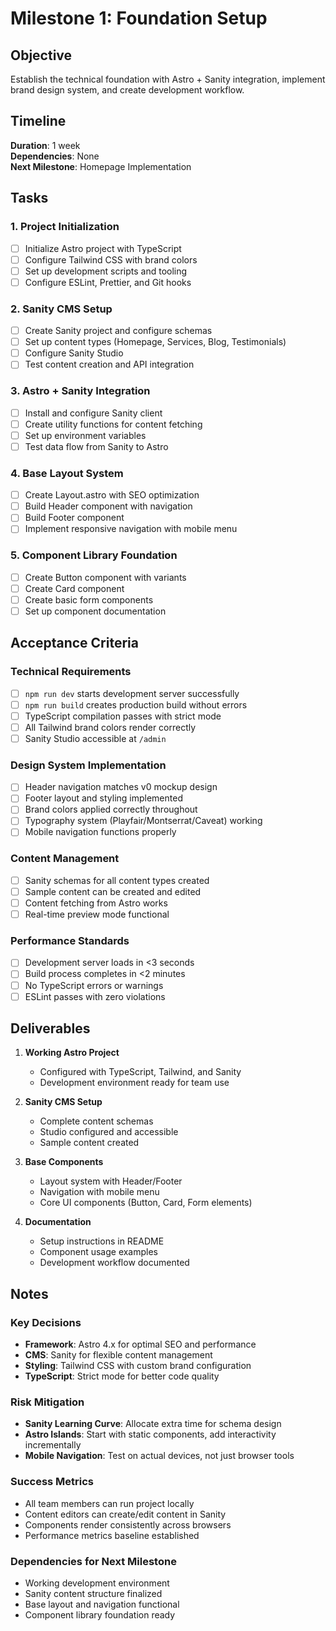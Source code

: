 # Milestone 1: Foundation Setup

## Objective
Establish the technical foundation with Astro + Sanity integration, implement brand design system, and create development workflow.

## Timeline
**Duration**: 1 week  
**Dependencies**: None  
**Next Milestone**: Homepage Implementation

## Tasks

### 1. Project Initialization
- [ ] Initialize Astro project with TypeScript
- [ ] Configure Tailwind CSS with brand colors
- [ ] Set up development scripts and tooling
- [ ] Configure ESLint, Prettier, and Git hooks

### 2. Sanity CMS Setup
- [ ] Create Sanity project and configure schemas
- [ ] Set up content types (Homepage, Services, Blog, Testimonials)
- [ ] Configure Sanity Studio
- [ ] Test content creation and API integration

### 3. Astro + Sanity Integration
- [ ] Install and configure Sanity client
- [ ] Create utility functions for content fetching
- [ ] Set up environment variables
- [ ] Test data flow from Sanity to Astro

### 4. Base Layout System
- [ ] Create Layout.astro with SEO optimization
- [ ] Build Header component with navigation
- [ ] Build Footer component
- [ ] Implement responsive navigation with mobile menu

### 5. Component Library Foundation
- [ ] Create Button component with variants
- [ ] Create Card component
- [ ] Create basic form components
- [ ] Set up component documentation

## Acceptance Criteria

### Technical Requirements
- [ ] `npm run dev` starts development server successfully
- [ ] `npm run build` creates production build without errors
- [ ] TypeScript compilation passes with strict mode
- [ ] All Tailwind brand colors render correctly
- [ ] Sanity Studio accessible at `/admin`

### Design System Implementation
- [ ] Header navigation matches v0 mockup design
- [ ] Footer layout and styling implemented
- [ ] Brand colors applied correctly throughout
- [ ] Typography system (Playfair/Montserrat/Caveat) working
- [ ] Mobile navigation functions properly

### Content Management
- [ ] Sanity schemas for all content types created
- [ ] Sample content can be created and edited
- [ ] Content fetching from Astro works
- [ ] Real-time preview mode functional

### Performance Standards
- [ ] Development server loads in <3 seconds
- [ ] Build process completes in <2 minutes
- [ ] No TypeScript errors or warnings
- [ ] ESLint passes with zero violations

## Deliverables

1. **Working Astro Project**
   - Configured with TypeScript, Tailwind, and Sanity
   - Development environment ready for team use

2. **Sanity CMS Setup**
   - Complete content schemas
   - Studio configured and accessible
   - Sample content created

3. **Base Components**
   - Layout system with Header/Footer
   - Navigation with mobile menu
   - Core UI components (Button, Card, Form elements)

4. **Documentation**
   - Setup instructions in README
   - Component usage examples
   - Development workflow documented

## Notes

### Key Decisions
- **Framework**: Astro 4.x for optimal SEO and performance
- **CMS**: Sanity for flexible content management
- **Styling**: Tailwind CSS with custom brand configuration
- **TypeScript**: Strict mode for better code quality

### Risk Mitigation
- **Sanity Learning Curve**: Allocate extra time for schema design
- **Astro Islands**: Start with static components, add interactivity incrementally
- **Mobile Navigation**: Test on actual devices, not just browser tools

### Success Metrics
- All team members can run project locally
- Content editors can create/edit content in Sanity
- Components render consistently across browsers
- Performance metrics baseline established

### Dependencies for Next Milestone
- Working development environment
- Sanity content structure finalized
- Base layout and navigation functional
- Component library foundation ready